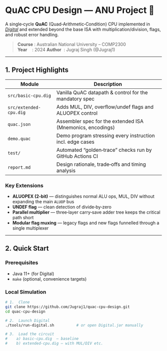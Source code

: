 # QuAC CPU Design — ANU Project 🚀

A single‑cycle **QuAC** (Quad‑Arithmetic‑Condition) CPU implemented in [*Digital*](https://github.com/hneemann/Digital) and extended beyond the base ISA with multiplication/division, flags, and robust error handling.

> **Course** : Australian National University – COMP2300  
> **Year**    : 2024 
> **Author**  : Jugraj Singh (@Jugraj1)

---

## 1. Project Highlights

| Module | Description |
|--------|-------------|
| `src/basic-cpu.dig` | Vanilla QuAC datapath & control for the mandatory spec |
| `src/extended-cpu.dig` | Adds MUL, DIV, overflow/undef flags and ALUOPEX control |
| `quac.json` | Assembler spec for the extended ISA (Mnemonics, encodings) |
| `demo.quac` | Demo program stressing every instruction incl. edge cases |
| `test/` | Automated “golden‑trace” checks run by GitHub Actions CI |
| `report.md` | Design rationale, trade‑offs and timing analysis |

### Key Extensions
* **ALUOPEX (2‑bit)** — distinguishes normal ALU ops, MUL, DIV without expanding the main `ALUOP` bus  
* **UNDEF flag** — clean detection of divide‑by‑zero  
* **Parallel multiplier** — three‑layer carry‑save adder tree keeps the critical path short  
* **Modular flag muxing** — legacy flags and new flags funnelled through a single multiplexer

---

## 2. Quick Start

### Prerequisites
* Java 11+ (for Digital)  
* `make` (optional, convenience targets)

### Local Simulation
```bash
# 1.  Clone
git clone https://github.com/Jugraj1/quac-cpu-design.git
cd quac-cpu-design

# 2.  Launch Digital
./tools/run-digital.sh          # or open Digital.jar manually

# 3.  Load the circuit
#    a) basic‑cpu.dig  – baseline
#    b) extended‑cpu.dig – with MUL/DIV etc.
